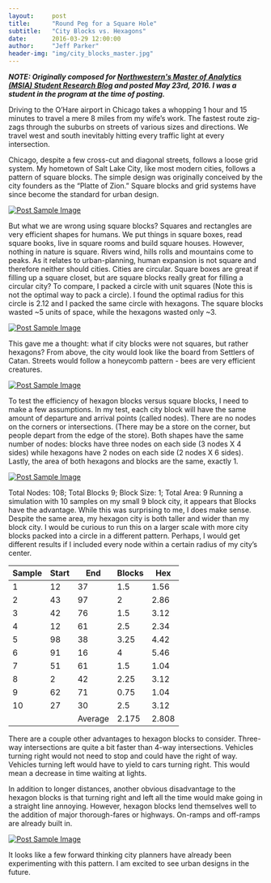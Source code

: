 ```yaml
---
layout:     post
title:      "Round Peg for a Square Hole"
subtitle:   "City Blocks vs. Hexagons"
date:       2016-03-29 12:00:00
author:     "Jeff Parker"
header-img: "img/city_blocks_master.jpg"
---
```

<p><i><b>NOTE: Originally composed for <a href = "http://sites.northwestern.edu/msia/2017/05/23/computers-can-compose-music-but-can-they-write-scripture/">Northwestern's Master of Analytics (MSIA) Student Research Blog</a> and posted May 23rd, 2016. I was a student in the program at the time of posting.</b></i></p>

Driving to the O’Hare airport in Chicago takes a whopping 1 hour and 15 minutes to travel a mere 8 miles from my wife’s work. The fastest route zig-zags through the suburbs on streets of various sizes and directions. We travel west and south inevitably hitting every traffic light at every intersection.

Chicago, despite a few cross-cut and diagonal streets, follows a loose grid system. My hometown of Salt Lake City, like most modern cities, follows a pattern of square blocks. The simple design was originally conceived by the city founders as the “Platte of Zion.” Square blocks and grid systems have since become the standard for urban design.

<a href="#">
    <img src="{{ site.baseurl }}/img/city_blocks_img1.jpg" alt="Post Sample Image">
</a>

But what we are wrong using square blocks? Squares and rectangles are very efficient shapes for humans. We put things in square boxes, read square books, live in square rooms and build square houses. However, nothing in nature is square. Rivers wind, hills rolls and mountains come to peaks. As it relates to urban-planning, human expansion is not square and therefore neither should cities. Cities are circular. Square boxes are great if filling up a square closet, but are square blocks really great for filling a circular city? To compare, I packed a circle with unit squares (Note this is not the optimal way to pack a circle). I found the optimal radius for this circle is 2.12 and I packed the same circle with hexagons. The square blocks wasted ~5 units of space, while the hexagons wasted only ~3. 
 
<a href="#">
    <img src="{{ site.baseurl }}/img/city_blocks_img2.png" alt="Post Sample Image">
</a>

This gave me a thought: what if city blocks were not squares, but rather hexagons? From above, the city would look like the board from Settlers of Catan. Streets would follow a honeycomb pattern - bees are very efficient creatures.

<a href="#">
    <img src="{{ site.baseurl }}/img/city_blocks_img3.png" alt="Post Sample Image">
</a>

To test the efficiency of hexagon blocks versus square blocks, I need to make a few assumptions. In my test, each city block will have the same amount of departure and arrival points (called nodes). There are no nodes on the corners or intersections. (There may be a store on the corner, but people depart from the edge of the store). Both shapes have the same number of nodes: blocks have three nodes on each side (3 nodes X 4 sides) while hexagons have 2 nodes on each side (2 nodes X 6 sides). Lastly, the area of both hexagons and blocks are the same, exactly 1. 

<a href="#">
    <img src="{{ site.baseurl }}/img/city_blocks_img4.png" alt="Post Sample Image">
</a>

Total Nodes: 108; Total Blocks 9; Block Size: 1; Total Area: 9
Running a simulation with 10 samples on my small 9 block city, it appears that Blocks have the advantage. While this was surprising to me, I does make sense. Despite the same area, my hexagon city is both taller and wider than my block city. I would be curious to run this on a larger scale with more city blocks packed into a circle in a different pattern. Perhaps, I would get different results if I included every node within a certain radius of my city’s center.

| Sample | Start | End     | Blocks | Hex   |
|--------|-------|---------|--------|-------|
| 1      | 12    | 37      | 1.5    | 1.56  |
| 2      | 43    | 97      | 2      | 2.86  |
| 3      | 42    | 76      | 1.5    | 3.12  |
| 4      | 12    | 61      | 2.5    | 2.34  |
| 5      | 98    | 38      | 3.25   | 4.42  |
| 6      | 91    | 16      | 4      | 5.46  |
| 7      | 51    | 61      | 1.5    | 1.04  |
| 8      | 2     | 42      | 2.25   | 3.12  |
| 9      | 62    | 71      | 0.75   | 1.04  |
| 10     | 27    | 30      | 2.5    | 3.12  |
|        |       | Average | 2.175  | 2.808 |

There are a couple other advantages to hexagon blocks to consider. Three-way intersections are quite a bit faster than 4-way intersections. Vehicles turning right would not need to stop and could have the right of way. Vehicles turning left would have to yield to cars turning right. This would mean a decrease in time waiting at lights.

In addition to longer distances, another obvious disadvantage to the hexagon blocks is that turning right and left all the time would make going in a straight line annoying. However, hexagon blocks lend themselves well to the addition of major thorough-fares or highways. On-ramps and off-ramps are already built in.
 
<a href="#">
    <img src="{{ site.baseurl }}/img/city_blocks_img5.png" alt="Post Sample Image">
</a>
 
It looks like a few forward thinking city planners have already been experimenting with this pattern. I am excited to see urban designs in the future.
